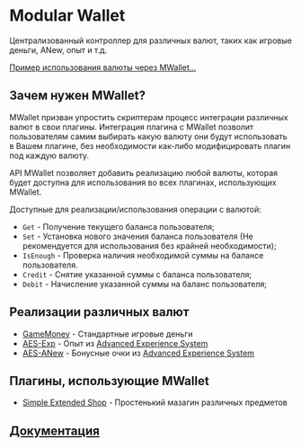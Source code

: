 # Modular Wallet

Централизованный контроллер для различных валют, таких как игровые деньги, ANew, опыт и т.д.

[Пример использования валюты через MWallet...](https://github.com/ArKaNeMaN/amxx-SimpleExtendedShop)


## Зачем нужен MWallet?

MWallet призван упростить скриптерам процесс интеграции различных валют в свои плагины. Интеграция плагина с MWallet позволит пользователям самим выбирать какую валюту они будут использовать в Вашем плагине, без необходимости как-либо модифицировать плагин под каждую валюту.

API MWallet позволяет добавить реализацию любой валюты, которая будет доступна для использования во всех плагинах, использующих MWallet.

Доступные для реализации/использования операции с валютой:
- `Get` - Получение текущего баланса пользователя;
- `Set` - Установка нового значения баланса пользователя (Не рекомендуется для использования без крайней необходимости);
- `IsEnough` - Проверка наличия необходимой суммы на балансе пользователя.
- `Credit` - Снятие указанной суммы с баланса пользователя;
- `Debit` - Начисление указанной суммы на баланс пользователя;


## Реализации различных валют

- [GameMoney](./amxmodx/scripting/MWallet-C-GameMoney.sma) - Стандартные игровые деньги
- [AES-Exp](./amxmodx/scripting/MWallet-C-Aes.sma) - Опыт из [Advanced Experience System](https://dev-cs.ru/resources/362/)
- [AES-ANew](./amxmodx/scripting/MWallet-C-Aes.sma) - Бонусные очки из [Advanced Experience System](https://dev-cs.ru/resources/362/)


## Плагины, использующие MWallet

- [Simple Extended Shop](https://github.com/ArKaNeMaN/amxx-SimpleExtendedShop) - Простенький мазагин различных предметов


## [Документация](./docs/home.md)